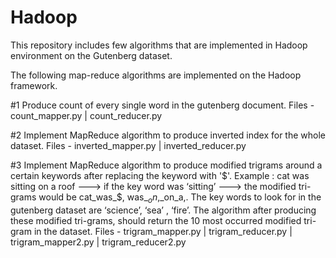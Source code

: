 # Hadoop

This repository includes few algorithms that are implemented in Hadoop environment on the Gutenberg dataset.

The following map-reduce algorithms are implemented on the Hadoop framework.

#1 Produce count of every single word in the gutenberg document.
Files - count_mapper.py | count_reducer.py

#2 Implement MapReduce algorithm to produce inverted index for the whole dataset.
Files - inverted_mapper.py | inverted_reducer.py

#3 Implement MapReduce algorithm to produce modified trigrams around a certain keywords after replacing the keyword with '$'.
   Example : cat was sitting on a roof ---> if the key word was ‘sitting’ ---> the modified tri-grams would be cat_was_$, was_$_on,$_on_a,.
   The key words to look for in the gutenberg dataset are ‘science’, ‘sea’ , ‘fire’. 
   The algorithm after producing these modified tri-grams,  should return the 10 most occurred modified tri-gram in the dataset.
Files - trigram_mapper.py | trigram_reducer.py | trigram_mapper2.py | trigram_reducer2.py
